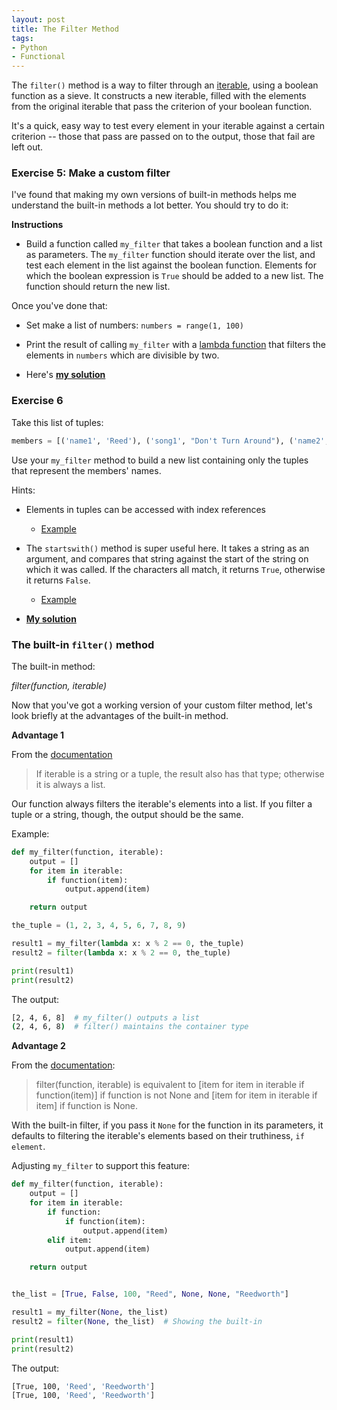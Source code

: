 ```yaml
---
layout: post
title: The Filter Method
tags:
- Python
- Functional
---
```


The `filter()` method is a way to filter through an [iterable](http://reeddunkle.github.io/Python-Iterables-Iterators/), using a boolean function as a sieve. It constructs a new iterable, filled with the elements from the original iterable that pass the criterion of your boolean function.

It's a quick, easy way to test every element in your iterable against a certain criterion -- those that pass are passed on to the output, those that fail are left out.

### Exercise 5: Make a custom filter

I've found that making my own versions of built-in methods helps me understand the built-in methods a lot better. You should try to do it:

**Instructions**

 - Build a function called `my_filter` that takes a boolean function and a list as parameters. The `my_filter` function should iterate over the list, and test each element in the list against the boolean function. Elements for which the boolean expression is `True` should be added to a new list. The function should return the new list.

 Once you've done that:

 - Set make a list of numbers: `numbers = range(1, 100)`
 - Print the result of calling `my_filter` with a [lambda function](http://reeddunkle.github.io/Python-Lambda-Closures/) that filters the elements in `numbers` which are divisible by two.

 - Here's [**my solution**](https://gist.github.com/reeddunkle/58e2d9bdb7b41cd3cb796d362964e64c)

### Exercise 6

Take this list of tuples:

```python
members = [('name1', 'Reed'), ('song1', "Don't Turn Around"), ('name2', 'Jonathan'), ('song2', "All That She Wants")]
```

Use your `my_filter` method to build a new list containing only the tuples that represent the members' names.

Hints:

- Elements in tuples can be accessed with index references
    - [Example](https://gist.github.com/reeddunkle/dc0333e1e32af46c2b7fd5745ded924e)
- The `startswith()` method is super useful here. It takes a string as an argument, and compares that string against the start of the string on which it was called. If the characters all match, it returns `True`, otherwise it returns `False`.
    - [Example](https://gist.github.com/reeddunkle/6040173f8d1b5202998afedd2642e3f4)

- [**My solution**](https://gist.github.com/reeddunkle/569b6eb11340292be398faa5c431ac6d)

### The built-in `filter()` method

The built-in method:

_filter(function, iterable)_

Now that you've got a working version of your custom filter method, let's look briefly at the advantages of the built-in method.

**Advantage 1**

From the [documentation](https://docs.python.org/2/library/functions.html#filter)

> If iterable is a string or a tuple, the result also has that type; otherwise it is always a list.

Our function always filters the iterable's elements into a list. If you filter a tuple or a string, though, the output should be the same.

Example:

```python
def my_filter(function, iterable):
    output = []
    for item in iterable:
        if function(item):
            output.append(item)

    return output

the_tuple = (1, 2, 3, 4, 5, 6, 7, 8, 9)

result1 = my_filter(lambda x: x % 2 == 0, the_tuple)
result2 = filter(lambda x: x % 2 == 0, the_tuple)

print(result1)
print(result2)
```

The output:

```bash
[2, 4, 6, 8]  # my_filter() outputs a list
(2, 4, 6, 8)  # filter() maintains the container type
```


**Advantage 2**

From the [documentation](https://docs.python.org/2/library/functions.html#filter):

> filter(function, iterable) is equivalent to [item for item in iterable if function(item)] if function is not None and [item for item in iterable if item] if function is None.

With the built-in filter, if you pass it `None` for the function in its parameters, it defaults to filtering the iterable's elements based on their truthiness, `if element`.

Adjusting `my_filter` to support this feature:

```python
def my_filter(function, iterable):
    output = []
    for item in iterable:
        if function:
            if function(item):
                output.append(item)
        elif item:
            output.append(item)

    return output


the_list = [True, False, 100, "Reed", None, None, "Reedworth"]

result1 = my_filter(None, the_list)
result2 = filter(None, the_list)  # Showing the built-in

print(result1)
print(result2)
```

The output:

```bash
[True, 100, 'Reed', 'Reedworth']
[True, 100, 'Reed', 'Reedworth']
```

